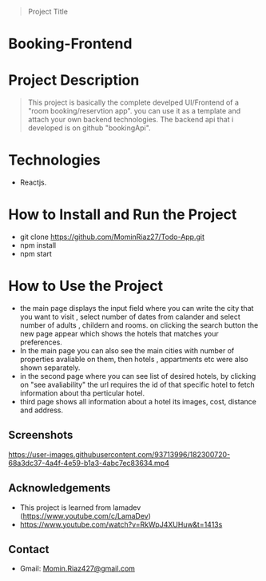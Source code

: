 > Project Title
# Booking-Frontend
# Project Description
> This project is basically the complete develped UI/Frontend of a "room booking/reservtion app". you can use it as a template and attach your own backend technologies. The backend api that i developed is on github "bookingApi". 
# Technologies

- Reactjs.

# How to Install and Run the Project
- git clone https://github.com/MominRiaz27/Todo-App.git
- npm install
- npm start

# How to Use the Project
- the main page displays the input field where you can write the city that you want to visit , select number of dates from calander and select number of adults , childern and rooms. on clicking the search button the new page appear which shows the hotels that matches your preferences.
- In the main page you can also see the main cities with number of properties avaliable on them, then hotels , appartments etc were also shown separately.
- in the second page where you can see list of desired hotels, by clicking on "see avaliability" the url requires the id of that specific hotel to fetch information about tha perticular hotel. 
- third page shows all information about a hotel its images, cost, distance and address.
## Screenshots


https://user-images.githubusercontent.com/93713996/182300720-68a3dc37-4a4f-4e59-b1a3-4abc7ec83634.mp4


## Acknowledgements
- This project is learned from lamadev (https://www.youtube.com/c/LamaDev)
- https://www.youtube.com/watch?v=RkWpJ4XUHuw&t=1413s
## Contact
- Gmail: Momin.Riaz427@gmail.com

